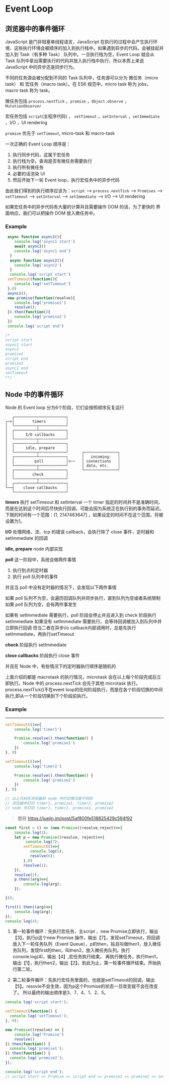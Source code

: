 # Event Loop

## 浏览器中的事件循环

JavaScript 是门非阻塞单线程语言，JavaScript 在执行的过程中会产生执行环境，这些执行环境会被顺序的加入到执行栈中。如果遇到异步的代码，会被挂起并加入到 Task（有多种 Task） 队列中。一旦执行栈为空，Event Loop 就会从 Task 队列中拿出需要执行的代码并放入执行栈中执行，所以本质上来说 JavaScript 中的异步还是同步行为。

不同的任务源会被分配到不同的 Task 队列中，任务源可以分为 微任务（micro task） 和 宏任务（macro task）。在 ES6 规范中，micro task 称为 jobs，macro task 称为 task。

微任务包括 `process.nextTick` ，`promise` ，`Object.observe` ，`MutationObserver`

宏任务包括 `script`(主程序代码) ， `setTimeout` ，`setInterval` ，`setImmediate` ，I/O ，UI rendering

`promise` 优先于 `setTimeout`, micro-task 和 macro-task

一次正确的 Event Loop 顺序是：

1. 执行同步代码，这属于宏任务
2. 执行栈为空，查询是否有微任务需要执行
3. 执行所有微任务
4. 必要的话渲染 UI
5. 然后开始下一轮 Event loop，执行宏任务中的异步代码

由此我们得到的执行顺序应该为：`script` —> `process.nextTick` —> `Promises` —> `setTimeout` —> `setInterval` —> `setImmediate` —> I/O —> UI rendering

如果宏任务中的异步代码有大量的计算并且需要操作 DOM 的话，为了更快的 界面响应，我们可以把操作 DOM 放入微任务中。

### Example

```javascript
 async function async1(){
    console.log('async1 start')
    await async2()
    console.log('async1 end')
  }
  async function async2(){
    console.log('async2')
  }
  console.log('script start')
 setTimeout(function(){
    console.log('setTimeout') 
 },0)  
 async1();
 new promise(function(resolve){
    console.log('promise1')
    resolve();
 }).then(function(){
    console.log('promise2')
 })
 console.log('script end')

/*
script start
async1 start
async2
promise1
script end
promise2
async1 end
setTimeout
**/
```

## Node 中的事件循环

Node 的 Event loop 分为6个阶段，它们会按照顺序反复运行

```
   ┌───────────────────────┐
┌─>│        timers         │
│  └──────────┬────────────┘
│  ┌──────────┴────────────┐
│  │     I/O callbacks     │
│  └──────────┬────────────┘
│  ┌──────────┴────────────┐
│  │     idle, prepare     │
│  └──────────┬────────────┘      ┌───────────────┐
│  ┌──────────┴────────────┐      │   incoming:   │
│  │         poll          │<──   │ connections   │
│  └──────────┬────────────┘      │ data, etc.    │
│  ┌──────────┴────────────┐      └───────────────┘
│  │        check          │
│  └──────────┬────────────┘
│  ┌──────────┴────────────┐
└──┤    close callbacks    │
   └───────────────────────┘
```

**timers** 执行 setTimeout 和 setInterval
一个 timer 指定的时间并不是准确时间，而是在达到这个时间后尽快执行回调，可能会因为系统正在执行别的事务而延迟。
下限的时间有一个范围：[1, 2147483647] ，如果设定的时间不在这个范围，将被设置为1。

**I/O** 处理网络、流、tcp 的错误 callback，会执行除了 close 事件，定时器和 setImmediate 的回调

**idle, prepare** node 内部实现

**poll** 这一阶段中，系统会做两件事情

1. 执行到点的定时器
2. 执行 poll 队列中的事件

并且当 poll 中没有定时器的情况下，会发现以下两件事情

如果 poll 队列不为空，会遍历回调队列并同步执行，直到队列为空或者系统限制
如果 poll 队列为空，会有两件事发生

如果有 setImmediate 需要执行，poll 阶段会停止并且进入到 check 阶段执行 setImmediate
如果没有 setImmediate 需要执行，会等待回调被加入到队列中并立即执行回调
但当二者在异步i/o callback内部调用时，总是先执行setImmediate，再执行setTimeout

**check** 阶段执行 setImmediate

**close callbacks** 阶段执行 close 事件

并且在 Node 中，有些情况下的定时器执行顺序是随机的

上面介绍的都是 macrotask 的执行情况，microtask 会在以上每个阶段完成后立即执行。Node 中的 process.nextTick 会先于其他 microtask 执行。process.nextTick()不在event loop的任何阶段执行，而是在各个阶段切换的中间执行,即从一个阶段切换到下个阶段前执行。

### Example

---

```javascript
setTimeout(()=>{
    console.log('timer1')

    Promise.resolve().then(function() {
        console.log('promise1')
    })
}, 0)

setTimeout(()=>{
    console.log('timer2')

    Promise.resolve().then(function() {
        console.log('promise2')
    })
}, 0)

// 以上代码在浏览器和 node 中打印情况是不同的
// 浏览器中打印 timer1, promise1, timer2, promise2
// node 中打印 timer1, timer2, promise1, promise2
```


> 题目 https://juejin.im/post/5af800fe518825429c594f92

```javascript
const first = () => (new Promise((resolve,reject)=>{
    console.log(3);
    let p = new Promise((resolve, reject)=>{
         console.log(7);
        setTimeout(()=>{
           console.log(5);
           resolve(6); 
        },0)
        resolve(1);
    }); 
    resolve(2);
    p.then((arg)=>{
        console.log(arg);
    });

}));

first().then((arg)=>{
    console.log(arg);
});
console.log(4);
```

1. 第一轮事件循环：先执行宏任务，主script ，new Promise立即执行，输出【3】，执行p这个new Promise 操作，输出【7】，发现setTimeout，将回调放入下一轮任务队列（Event Queue），p的then，姑且叫做then1，放入微任务队列，发现first的then，叫then2，放入微任务队列。执行console.log(4)，输出【4】,宏任务执行结束。
再执行微任务，执行then1，输出【1】，执行then2，输出【2】。到此为止，第一轮事件循环结束。开始执行第二轮。

2. 第二轮事件循环：先执行宏任务里面的，也就是setTimeout的回调，输出【5】。resovle不会生效，因为p这个Promise的状态一旦改变就不会在改变了。 所以最终的输出顺序是3、7、4、1、2、5。


```javascript
console.log('script start');

setTimeout(function() {
  console.log('setTimeout');
}, 0);

new Promise((resolve) => {
    console.log('Promise')
    resolve()
}).then(function() {
  console.log('promise1');
}).then(function() {
  console.log('promise2');
});

console.log('script end');
// script start => Promise => script end => promise1 => promise2 => setTimeout
```